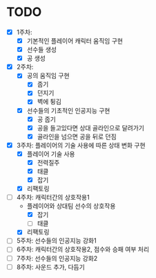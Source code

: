 # TODO
- [x] 1주차: 
  + [x] 기본적인 플레이어 캐릭터 움직임 구현
  + [x] 선수들 생성
  + [x] 공 생성
- [x] 2주차:
  + [x] 공의 움직임 구현
    + [x] 줍기
    + [x] 던지기
    + [x] 벽에 튕김
  + [x] 선수들의 기초적인 인공지능 구현
    + [x] 공 줍기
    + [x] 공을 들고있다면 상대 골라인으로 달려가기
    + [x] 골라인을 넘으면 공을 뒤로 던짐
- [x] 3주차: 플레이어의 기술 사용에 따른 상태 변화 구현
  + [x] 플레이어 기술 사용
    + [x] 전력질주
    + [x] 태클
    + [x] 잡기
  + [x] 리팩토링
- [ ] 4주차: 캐릭터간의 상호작용1
  + 플레이어와 상대팀 선수의 상호작용
    + [x] 잡기
    + [ ] 태클
  + [x] 리팩토링
- [ ] 5주차: 선수들의 인공지능 강화1
- [ ] 6주차: 캐릭터간의 상호작용2, 점수와 승패 여부 처리
- [ ] 7주차: 선수들의 인공지능 강화2
- [ ] 8주차: 사운드 추가, 다듬기
